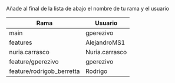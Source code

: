 Añade al final de la lista de abajo el nombre de tu rama y el usuario

| Rama | Usuario |
| ---- | ------- |
| main | gperezivo |
| features | AlejandroMS1 |
|nuria.carrasco| Nuria.carrasco|
| feature/gperezivo | gperezivo |
| feature/rodrigob_berretta | Rodrigo |
